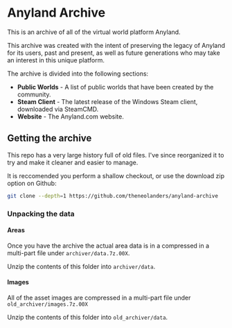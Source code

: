 # Anyland Archive

This is an archive of all of the virtual world platform Anyland.

This archive was created with the intent of preserving the legacy of Anyland for its users, past and present, as well as future generations who may take an interest in this unique platform.

The archive is divided into the following sections:

- **Public Worlds** - A list of public worlds that have been created by the community.
- **Steam Client** - The latest release of the Windows Steam client, downloaded via SteamCMD.
- **Website** - The Anyland.com website.


## Getting the archive

This repo has a very large history full of old files. I've since reorganized it to try and make it cleaner and easier to manage.

It is reccomended you perform a shallow checkout, or use the download zip option on Github:

```bash
git clone --depth=1 https://github.com/theneolanders/anyland-archive
```

### Unpacking the data

#### Areas

Once you have the archive the actual area data is in a compressed in a multi-part file under `archiver/data.7z.00X`.

Unzip the contents of this folder into `archiver/data`.

#### Images

All of the asset images are compressed in a multi-part file under `old_archiver/images.7z.00X`

Unzip the contents of this folder into `old_archiver/data`.
